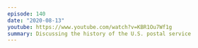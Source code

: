 ```yaml
---
episode: 140
date: "2020-08-13"
youtube: https://www.youtube.com/watch?v=KBR1Ou7Wf1g
summary: Discussing the history of the U.S. postal service
---
```

